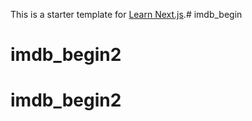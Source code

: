 This is a starter template for [Learn Next.js](https://nextjs.org/learn).# imdb_begin
# imdb_begin2
# imdb_begin2

